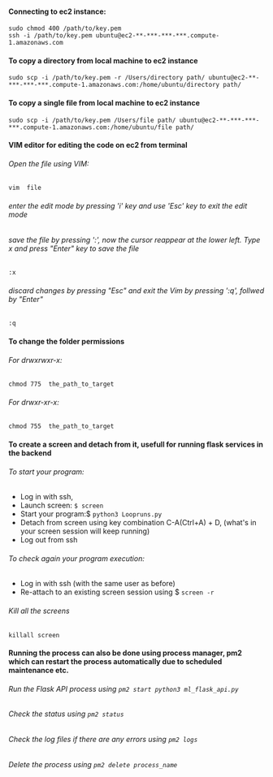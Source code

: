 #### Connecting to ec2 instance:

```
sudo chmod 400 /path/to/key.pem
ssh -i /path/to/key.pem ubuntu@ec2-**-***-***-***.compute-1.amazonaws.com
```

#### To copy a directory from local machine to ec2 instance

```
sudo scp -i /path/to/key.pem -r /Users/directory path/ ubuntu@ec2-**-***-***-***.compute-1.amazonaws.com:/home/ubuntu/directory path/
```

#### To copy a single file from local machine to ec2 instance

```
sudo scp -i /path/to/key.pem /Users/file path/ ubuntu@ec2-**-***-***-***.compute-1.amazonaws.com:/home/ubuntu/file path/
```

#### VIM editor for editing the code on ec2 from terminal 
###### Open the file using VIM:
```
vim  file
```
###### enter the edit mode by pressing 'i' key and use 'Esc' key to exit the edit mode

###### save the file by pressing ':', now the cursor reappear at the lower left. Type x and press "Enter" key to save the file
```
:x
```


###### discard changes by pressing "Esc" and exit the Vim by pressing ':q', follwed by "Enter" 
```
:q
```

#### To change the folder permissions
###### For drwxrwxr-x:
```
chmod 775  the_path_to_target
```
###### For drwxr-xr-x:
```
chmod 755  the_path_to_target
```

#### To create a screen and detach from it, usefull for running flask services in the backend

###### To start your program:
* Log in with ssh,
* Launch screen: ``` $ screen ```
* Start your program:$ ```python3 Loopruns.py```
* Detach from screen using key combination C-A(Ctrl+A) + D, (what's in your screen session will keep running)
* Log out from ssh
###### To check again your program execution:
* Log in with ssh (with the same user as before)
* Re-attach to an existing screen session using $ ```screen -r```

###### Kill all the screens 
```killall screen```

#### Running the process can also be done using process manager, pm2 which can restart the process automatically due to scheduled maintenance etc.  
###### Run the Flask API process using ```pm2 start python3 ml_flask_api.py```
###### Check the status using ```pm2 status```
###### Check the log files if there are any errors using ```pm2 logs```
###### Delete the process using ```pm2 delete process_name```

